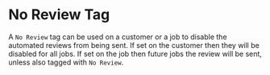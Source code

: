# No Review Tag

A `No Review` tag can be used on a customer or a job to disable the
automated reviews from being sent.  If set on the customer then they
will be disabled for all jobs. If set on the job then future jobs
the review will be sent, unless also tagged with `No Review`.

